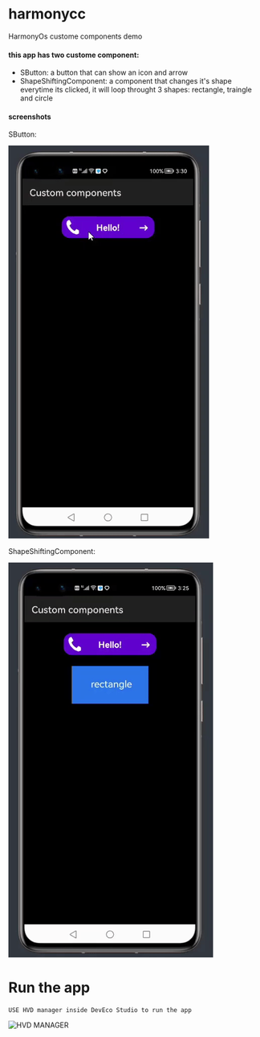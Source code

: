 # harmonycc
HarmonyOs custome components demo

#### this app has two custome component:

- SButton: a button that can show an icon and arrow
- ShapeShiftingComponent: a component that changes it's shape everytime its clicked, it will loop throught 3 shapes: rectangle, traingle and circle


#### screenshots

SButton:

![SButton](https://github.com/megaacheyounes/harmonycc/blob/master/images/sb.gif "SButton custome component")

ShapeShiftingComponent:

![ShapeShiftingButton](https://github.com/megaacheyounes/harmonycc/blob/master/images/ssc.gif "SButton custome component")


# Run the app
``` USE HVD manager inside DevEco Studio to run the app ```

![HVD MANAGER](https://github.com/megaacheyounes/harmonycc/blob/master/images/hvd.png "HVD manager in DevEco studio")

